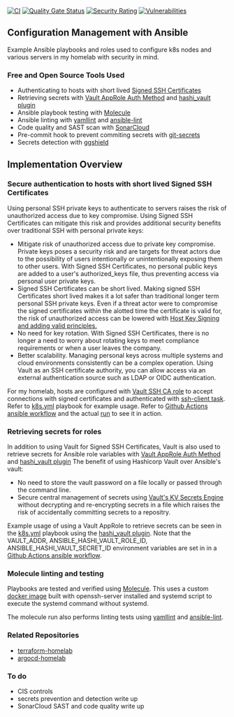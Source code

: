[![CI](https://github.com/wilinger/ansible-homelab/actions/workflows/ci.yml/badge.svg)](https://github.com/wilinger/ansible-homelab/actions/workflows/ci.yml)
[![Quality Gate Status](https://sonarcloud.io/api/project_badges/measure?project=wilinger_ansible-homelab&metric=alert_status)](https://sonarcloud.io/summary/new_code?id=wilinger_ansible-homelab)
[![Security Rating](https://sonarcloud.io/api/project_badges/measure?project=wilinger_ansible-homelab&metric=security_rating)](https://sonarcloud.io/summary/new_code?id=wilinger_ansible-homelab)
[![Vulnerabilities](https://sonarcloud.io/api/project_badges/measure?project=wilinger_ansible-homelab&metric=vulnerabilities)](https://sonarcloud.io/summary/new_code?id=wilinger_ansible-homelab)

<!-- ABOUT THE PROJECT -->
## Configuration Management with Ansible

Example Ansible playbooks and roles used to configure k8s nodes and various servers in my homelab with security in mind.

### Free and Open Source Tools Used
* Authenticating to hosts with short lived [Signed SSH Certificates](https://www.vaultproject.io/docs/secrets/ssh/signed-ssh-certificates)
* Retrieving secrets with [Vault AppRole Auth Method](https://www.vaultproject.io/docs/auth/approle) and [hashi_vault plugin](https://docs.ansible.com/ansible/latest/collections/community/hashi_vault/hashi_vault_lookup.html)
* Ansible playbook testing with [Molecule](https://molecule.readthedocs.io/en/latest/)
* Ansible linting with [yamllint](https://github.com/adrienverge/yamllint) and [ansible-lint](https://ansible-lint.readthedocs.io/en/latest/)
* Code quality and SAST scan with [SonarCloud](https://sonarcloud.io/)
* Pre-commit hook to prevent commiting secrets with [git-secrets](https://github.com/awslabs/git-secrets)
* Secrets detection with [ggshield](https://github.com/GitGuardian/ggshield)


<!-- Details -->
## Implementation Overview

### Secure authentication to hosts with short lived Signed SSH Certificates

Using personal SSH private keys to authenticate to servers raises the risk of unauthorized access due to key compromise. Using Signed SSH Certificates can mitigate this risk and provides additional security benefits over traditional SSH with personal private keys:

* Mitigate risk of unauthorized access due to private key compromise. Private keys poses a security risk and are targets for threat actors due to the possibility of users intentionally or unintentionally exposing them to other users. With Signed SSH Certificates, no personal public keys are added to a user's authorized_keys file, thus preventing access via personal user private keys.
* Signed SSH Certificates can be short lived.  Making signed SSH Certificates short lived makes it a lot safer than traditional longer term personal SSH private keys.  Even if a threat actor were to compromise the signed certificates within the alotted time the certificate is valid for, the risk of unauthorized access can be lowered with [Host Key Signing and adding valid principles.](https://www.vaultproject.io/docs/secrets/ssh/signed-ssh-certificates)
* No need for key rotation. With Signed SSH Certificates, there is no longer a need to worry about rotating keys to meet compliance requirements or when a user leaves the company.
* Better scalability. Managing personal keys across multiple systems and cloud environments consistently can be a complex operation. Using Vault as an SSH certificate authority, you can allow access via an external authentication source such as LDAP or OIDC authentication.

For my homelab, hosts are configured with [Vault SSH CA role](roles/vault-ssh-ca) to accept connections with signed certificates and authenticated with [ssh-client task](roles/vault-ssh-ca/tasks/ssh-client.yml).  Refer to [k8s.yml](k8s.yml) playbook for example usage.
Refer to [Github Actions ansible workflow](.github/workflows/ansible.yml) and the actual [run](https://github.com/wilinger/ansible-homelab/runs/5079785643?check_suite_focus=true) to see it in action.  


### Retrieving secrets for roles
In addition to using Vault for Signed SSH Certificates, Vault is also used to retrieve secrets for Ansible role variables with [Vault AppRole Auth Method](https://www.vaultproject.io/docs/auth/approle) and [hashi_vault plugin](https://docs.ansible.com/ansible/latest/collections/community/hashi_vault/hashi_vault_lookup.html)
The benefit of using Hashicorp Vault over Ansible's vault:
* No need to store the vault password on a file locally or passed through the command line.
* Secure central management of secrets using [Vault's KV Secrets Engine](https://www.vaultproject.io/docs/secrets/kv) without decrypting and re-encrypting secrets in a file which raises the risk of accidentally committing secrets to a repositry.

Example usage of using a Vault AppRole to retrieve secrets can be seen in the [k8s.yml](k8s.yml) playbook using the [hashi_vault plugin](https://docs.ansible.com/ansible/latest/collections/community/hashi_vault/hashi_vault_lookup.html). Note that the VAULT_ADDR, ANSIBLE_HASHI_VAULT_ROLE_ID, ANSIBLE_HASHI_VAULT_SECRET_ID environment variables are set in in a [Github Actions ansible workflow](.github/workflows/ansible.yml).  

### Molecule linting and testing
Playbooks are tested and verified using [Molecule](https://molecule.readthedocs.io/en/latest/).  This uses a custom [docker image](https://github.com/wilinger/docker-ubuntu2004-molecule) built with openssh-server installed and systemd script to execute the systemd command without systemd.

The molecule run also performs linting tests using [yamllint](https://github.com/adrienverge/yamllint) and [ansible-lint](https://ansible-lint.readthedocs.io/en/latest/).

### Related Repositories

* [terraform-homelab](https://github.com/wilinger/terraform-homelab)
* [argocd-homelab](https://github.com/wilinger/argocd-homelab)

### To do 
* CIS controls
* secrets prevention and detection write up
* SonarCloud SAST and code quality write up

